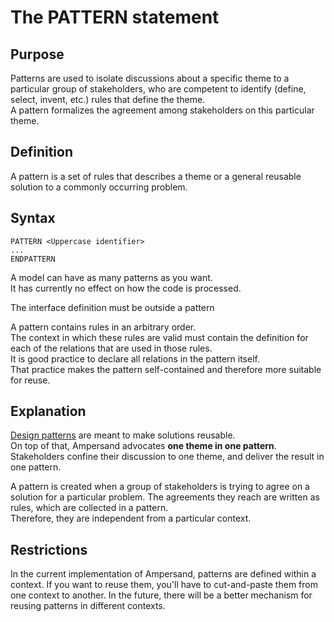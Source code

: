 # The PATTERN statement

## Purpose

Patterns are used to isolate discussions about a specific theme to a particular group of stakeholders, who are competent to identify \(define, select, invent, etc.\) rules that define the theme.  
A pattern formalizes the agreement among stakeholders on this particular theme.

## Definition

A pattern is a set of rules that describes a theme or a general reusable solution to a commonly occurring problem.

## Syntax

```text
PATTERN <Uppercase identifier> 
...
ENDPATTERN
```

A model can have as many patterns as you want.  
It has currently no effect on how the code is processed.

The interface definition must be outside a pattern

A pattern contains rules in an arbitrary order.  
The context in which these rules are valid must contain the definition for each of the relations that are used in those rules.  
It is good practice to declare all relations in the pattern itself.  
That practice makes the pattern self-contained and therefore more suitable for reuse.

## Explanation

[Design patterns](http://en.wikipedia.org/wiki/Design_pattern) are meant to make solutions reusable.  
On top of that, Ampersand advocates **one theme in one pattern**. Stakeholders confine their discussion to one theme, and deliver the result in one pattern.

A pattern is created when a group of stakeholders is trying to agree on a solution for a particular problem. The agreements they reach are written as rules, which are collected in a pattern.  
Therefore, they are independent from a particular context.

## Restrictions

In the current implementation of Ampersand, patterns are defined within a context. If you want to reuse them, you'll have to cut-and-paste them from one context to another. In the future, there will be a better mechanism for reusing patterns in different contexts.

